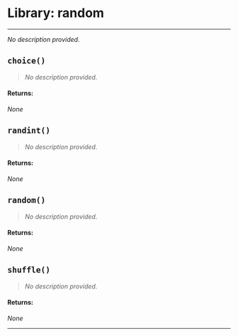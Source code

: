 # Library: random
---

_No description provided._
## `choice()`

> _No description provided._



#### **Returns:**

_None_



## `randint()`

> _No description provided._



#### **Returns:**

_None_



## `random()`

> _No description provided._



#### **Returns:**

_None_



## `shuffle()`

> _No description provided._



#### **Returns:**

_None_




---
